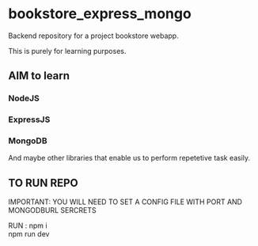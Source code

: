 # bookstore_express_mongo

Backend repository for a project bookstore webapp.

This is purely for learning purposes.

## AIM to learn

### NodeJS
### ExpressJS
### MongoDB

And maybe other libraries that enable us to perform repetetive task easily.

## TO RUN REPO

IMPORTANT: YOU WILL NEED TO SET A CONFIG FILE WITH PORT AND MONGODBURL SERCRETS

RUN : 
npm i  
npm run dev
